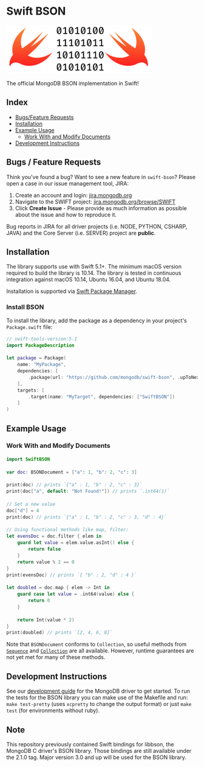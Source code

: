 # Swift BSON

![swift-bson-logo](etc/swiftBSON.png)

The official MongoDB BSON implementation in Swift!

## Index

- [Bugs/Feature Requests](#bugs--feature-requests)
- [Installation](#installation)
- [Example Usage](#example-usage)
  - [Work With and Modify Documents](#work-with-and-modify-documents)
- [Development Instructions](#development-instructions)

## Bugs / Feature Requests

Think you've found a bug? Want to see a new feature in `swift-bson`? Please open a case in our issue management tool, JIRA:

1. Create an account and login: [jira.mongodb.org](https://jira.mongodb.org)
2. Navigate to the SWIFT project: [jira.mongodb.org/browse/SWIFT](https://jira.mongodb.org/browse/SWIFT)
3. Click **Create Issue** - Please provide as much information as possible about the issue and how to reproduce it.

Bug reports in JIRA for all driver projects (i.e. NODE, PYTHON, CSHARP, JAVA) and the Core Server (i.e. SERVER) project are **public**.

## Installation

The library supports use with Swift 5.1+. The minimum macOS version required to build the library is 10.14. The library is tested in continuous integration against macOS 10.14, Ubuntu 16.04, and Ubuntu 18.04.

Installation is supported via [Swift Package Manager](https://swift.org/package-manager/).

### Install BSON

To install the library, add the package as a dependency in your project's `Package.swift` file:

```swift
// swift-tools-version:5.1
import PackageDescription

let package = Package(
    name: "MyPackage",
    dependencies: [
        .package(url: "https://github.com/mongodb/swift-bson", .upToNextMajor(from: "3.0.1"))
    ],
    targets: [
        .target(name: "MyTarget", dependencies: ["SwiftBSON"])
    ]
)
```

## Example Usage

### Work With and Modify Documents

```swift
import SwiftBSON

var doc: BSONDocument = ["a": 1, "b": 2, "c": 3]

print(doc) // prints `{"a" : 1, "b" : 2, "c" : 3}`
print(doc["a", default: "Not Found!"]) // prints `.int64(1)`

// Set a new value
doc["d"] = 4
print(doc) // prints `{"a" : 1, "b" : 2, "c" : 3, "d" : 4}`

// Using functional methods like map, filter:
let evensDoc = doc.filter { elem in
    guard let value = elem.value.asInt() else {
        return false
    }
    return value % 2 == 0
}
print(evensDoc) // prints `{ "b" : 2, "d" : 4 }`

let doubled = doc.map { elem -> Int in
    guard case let value = .int64(value) else {
        return 0
    }

    return Int(value * 2)
}
print(doubled) // prints `[2, 4, 6, 8]`
```

Note that `BSONDocument` conforms to `Collection`, so useful methods from [`Sequence`](https://developer.apple.com/documentation/swift/sequence) and [`Collection`](https://developer.apple.com/documentation/swift/collection) are all available. However, runtime guarantees are not yet met for many of these methods.

## Development Instructions

See our [development guide](https://github.com/mongodb/mongo-swift-driver/blob/main/Guides/Development.md) for the MongoDB driver to get started.
To run the tests for the BSON library you can make use of the Makefile and run: `make test-pretty` (uses `xcpretty` to change the output format) or just `make test` (for environments without ruby).

## Note

This repository previously contained Swift bindings for libbson, the MongoDB C driver's BSON library. Those bindings are still available under the 2.1.0 tag. Major version 3.0 and up will be used for the BSON library.
